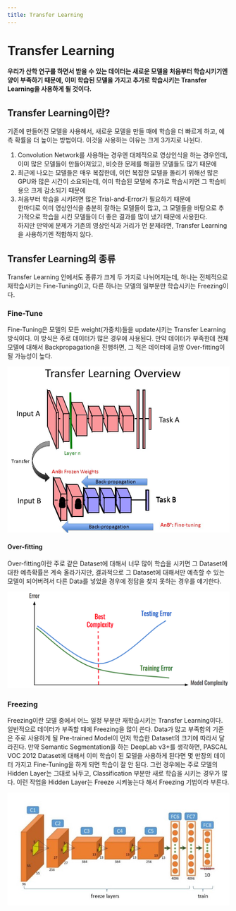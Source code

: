 ```yaml
---
title: Transfer Learning
---
```


# Transfer Learning
**우리가 산학 연구를 하면서 받을 수 있는 데이터는 새로운 모델을 처음부터 학습시키기엔 양이 부족하기 때문에, 이미 학습된 모델을 가지고 추가로 학습시키는 Transfer Learning을 사용하게 될 것이다.**
  
## Transfer Learning이란?
기존에 만들어진 모델을 사용해서, 새로운 모델을 만들 때에 학습을 더 빠르게 하고, 예측 확률을 더 높이는 방법이다. 이것을 사용하는 이유는 크게 3가지로 나뉜다.
1. Convolution Network를 사용하는 경우엔 대체적으로 영상인식을 하는 경우인데, 이미 많은 모델들이 만들어져있고, 비슷한 문제를 해결한 모델들도 많기 때문에
2. 최근에 나오는 모델들은 매우 복잡한데, 이런 복잡한 모델을 돌리기 위해선 많은 GPU와 많은 시간이 소요되는데, 이미 학습된 모델에 추가로 학습시키면 그 학습비용으 크게 감소되기 때문에
3. 처음부터 학습을 시키려면 많은 Trial-and-Error가 필요하기 때문에  
한마디로 이미 영상인식을 충분히 잘하는 모델들이 많고, 그 모델들을 바탕으로 추가적으로 학습을 시킨 모델들이 더 좋은 결과를 많이 냈기 때문에 사용한다.  
하지만 만약에 문제가 기존의 영상인식과 거리가 먼 문제라면, Transfer Learning을 사용하기엔 적합하지 않다.  
  
## Transfer Learning의 종류
Transfer Learning 안에서도 종류가 크게 두 가지로 나뉘어지는데, 하나는 전체적으로 재학습시키는 Fine-Tuning이고, 다른 하나는 모델의 일부분만 학습시키는 Freezing이다.  
  
### Fine-Tune
Fine-Tuning은 모델의 모든 weight(가중치)들을 update시키는 Transfer Learning 방식이다. 이 방식은 주로 데이터가 많은 경우에 사용된다. 만약 데이터가 부족한데 전체 모델에 대해서 Backpropagation을 진행하면, 그 적은 데이터에 금방 Over-fitting이 될 가능성이 높다.  
  
![Sample Image 17](/images/sample17.jpg)
  
#### Over-fitting
Over-fitting이란 주로 같은 Dataset에 대해서 너무 많이 학습을 시키면 그 Dataset에 대한 예측확률은 계속 올라가지만, 결과적으로 그 Dataset에 대해서만 예측할 수 있는 모델이 되어버려서 다른 Data를 넣었을 경우에 정답을 찾지 못하는 경우를 얘기한다.
  
![Sample Image 18](/images/sample18.png)
  
### Freezing
Freezing이란 모델 중에서 어느 일정 부분만 재학습시키는 Transfer Learning이다. 일반적으로 데이터가 부족할 때에 Freezing을 많이 쓴다. Data가 많고 부족함의 기준은 주로 사용하게 될 Pre-trained Model이 먼저 학습한 Dataset의 크기에 따라서 달라진다. 만약 Semantic Segmentation을 하는 DeepLab v3+를 생각하면, PASCAL VOC 2012 Dataset에 대해서 이미 학습이 된 모델을 사용하게 된다면 몇 만장의 데이터 가지고 Fine-Tuning을 하게 되면 학습이 잘 안 된다. 그런 경우에는 주로 모델의 Hidden Layer는 그대로 놔두고, Classification 부분만 새로 학습을 시키는 경우가 많다. 이런 작업을 Hidden Layer는 Freeze 시켜놓는다 해서 Freezing 기법이라 부른다.  
  
![Sample Image 19](/images/sample19.jpeg)
  
